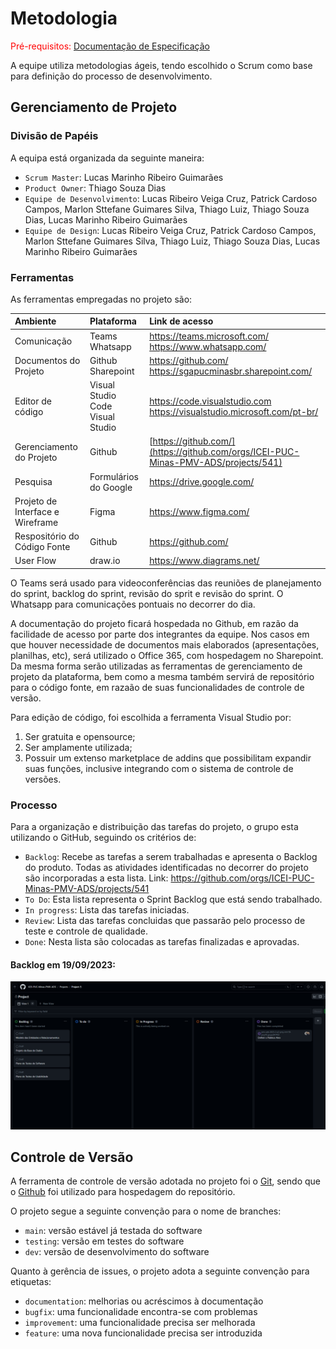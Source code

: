 
# Metodologia

<span style="color:red">Pré-requisitos: <a href="2-Especificação do Projeto.md"> Documentação de Especificação</a></span>

A equipe utiliza metodologias ágeis, tendo escolhido o Scrum como base para definição do processo de desenvolvimento.

## Gerenciamento de Projeto

### Divisão de Papéis

A equipa está organizada da seguinte maneira:
- `Scrum Master`: Lucas Marinho Ribeiro Guimarães
- `Product Owner`: Thiago Souza Dias
- `Equipe de Desenvolvimento`: Lucas Ribeiro Veiga Cruz, Patrick Cardoso Campos, Marlon Sttefane Guimares Silva, Thiago Luiz, Thiago Souza Dias, Lucas Marinho Ribeiro Guimarães
- `Equipe de Design`: Lucas Ribeiro Veiga Cruz, Patrick Cardoso Campos, Marlon Sttefane Guimares Silva, Thiago Luiz, Thiago Souza Dias, Lucas Marinho Ribeiro Guimarães
 
### Ferramentas

As ferramentas empregadas no projeto são:

| **Ambiente** | **Plataforma** | **Link de acesso** |
|:----|:---|:-----|
| Comunicação | Teams <br> Whatsapp | https://teams.microsoft.com/ <br> https://www.whatsapp.com/ |
| Documentos do Projeto | Github <br> Sharepoint | https://github.com/ <br> https://sgapucminasbr.sharepoint.com/ |
| Editor de código | Visual Studio Code <br> Visual Studio | https://code.visualstudio.com <br> https://visualstudio.microsoft.com/pt-br/ |
| Gerenciamento do Projeto | Github | [https://github.com/](https://github.com/orgs/ICEI-PUC-Minas-PMV-ADS/projects/541) |
| Pesquisa | Formulários do Google | https://drive.google.com/ |
| Projeto de Interface e Wireframe | Figma | https://www.figma.com/ |
| Respositório do Código Fonte | Github | https://github.com/ |
| User Flow | draw.io | https://www.diagrams.net/ |

O Teams será usado para videoconferências das reuniões de planejamento do sprint, backlog do sprint, revisão do sprit e revisão do sprint. O Whatsapp para comunicações pontuais no decorrer do dia.

A documentação do projeto ficará hospedada no Github, em razão da facilidade de acesso por parte dos integrantes da equipe. Nos casos em que houver necessidade de documentos mais elaborados (apresentações, planilhas, etc), será utilizado o Office 365, com hospedagem no Sharepoint. Da mesma forma serão utilizadas as ferramentas de gerenciamento de projeto da plataforma, bem como a mesma também servirá de repositório para o código fonte, em razaão de suas funcionalidades de controle de versão.

Para edição de código, foi escolhida a ferramenta Visual Studio por: 
1) Ser gratuita e opensource;
2) Ser amplamente  utilizada;
3) Possuir um extenso marketplace de addins que possibilitam expandir suas funções, inclusive integrando com o sistema de controle de versões.

### Processo

Para a organização e distribuição das tarefas do projeto, o grupo esta utilizando o GitHub, seguindo os critérios de:
- `Backlog`: Recebe as tarefas a serem trabalhadas e apresenta o Backlog do produto. Todas as atividades identificadas no decorrer do projeto são incorporadas a esta lista.
  Link: https://github.com/orgs/ICEI-PUC-Minas-PMV-ADS/projects/541
- `To Do`: Esta lista representa o Sprint Backlog que está sendo trabalhado.
- `In progress`: Lista das tarefas iniciadas.
- `Review`: Lista das tarefas concluidas que passarão pelo processo de teste e controle de qualidade.
- `Done`: Nesta lista são colocadas as tarefas finalizadas e aprovadas.

#### Backlog em 19/09/2023:

[<img src="img/project-backlogs.png">](https://github.com/orgs/ICEI-PUC-Minas-PMV-ADS/projects/541)

## Controle de Versão

A ferramenta de controle de versão adotada no projeto foi o [Git](https://git-scm.com/), sendo que o [Github](https://github.com) foi utilizado para hospedagem do repositório.

O projeto segue a seguinte convenção para o nome de branches:

- `main`: versão estável já testada do software
- `testing`: versão em testes do software
- `dev`: versão de desenvolvimento do software

Quanto à gerência de issues, o projeto adota a seguinte convenção para etiquetas:

- `documentation`: melhorias ou acréscimos à documentação
- `bugfix`: uma funcionalidade encontra-se com problemas
- `improvement`: uma funcionalidade precisa ser melhorada
- `feature`: uma nova funcionalidade precisa ser introduzida
